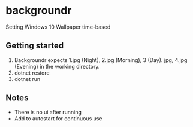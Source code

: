 # backgroundr
Setting Windows 10 Wallpaper time-based

## Getting started
1. Backgroundr expects 1.jpg (Night), 2.jpg (Morning), 3 (Day). jpg, 4.jpg (Evening) in the working directory. 
2. dotnet restore
3. dotnet run

## Notes
- There is no ui after running
- Add to autostart for continuous use
